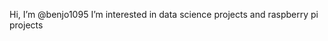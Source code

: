 Hi, I’m @benjo1095
I’m interested in data science projects and raspberry pi projects

<!---
benjo1095/benjo1095 is a ✨ special ✨ repository because its `README.md` (this file) appears on your GitHub profile.
You can click the Preview link to take a look at your changes.
--->
